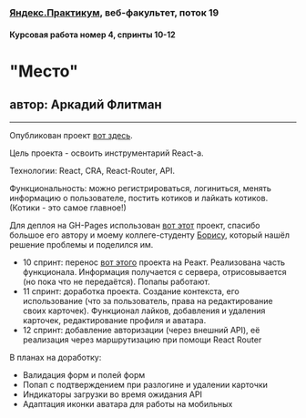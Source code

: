 ### [Яндекс.Практикум](https://praktikum.yandex.ru), веб-факультет, поток 19
#### Курсовая работа номер 4, спринты 10-12

# "Место"
## автор: Аркадий Флитман
------



Опубликован проект [вот здесь](https://konjvpaljto.github.io/react-mesto-auth/).

Цель проекта - освоить инструментарий React-а.

Технологии: React, CRA, React-Router, API.

Функциональность: можно регистрироваться, логиниться, менять информацию о пользователе, постить котиков и лайкать котиков. (Котики - это самое главное!)

Для деплоя на GH-Pages использован [вот этот](https://github.com/rafgraph/spa-github-pages) проект, спасибо большое его автору и моему коллеге-студенту [Борису](https://github.com/ooohrayyy/), который нашёл решение проблемы и поделился им.

* 10 спринт: перенос [вот этого](https://github.com/konjvpaljto/mesto) проекта на Реакт. Реализована часть функционала. Информация получается с сервера, отрисовывается (но пока что не передаётся). Попапы работают.
* 11 спринт: доработка проекта. Создание контекста, его использование (что за пользователь, права на редактирование своих карточек). Функционал лайков, добавления и удаления карточек, редактирование профиля и аватара.
* 12 спринт: добавление авторизации (через внешний API), её реализация через маршрутизацию при помощи React Router


В планах на доработку:
* Валидация форм и полей форм
* Попап с подтверждением при разлогине и удалении карточки
* Индикаторы загрузки во время ожидания API
* Адаптация иконки аватара для работы на мобильных

